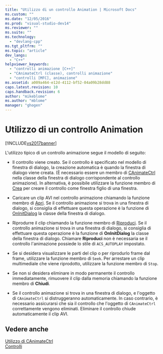 ```yaml
---
title: "Utilizzo di un controllo Animation | Microsoft Docs"
ms.custom: ""
ms.date: "12/05/2016"
ms.prod: "visual-studio-dev14"
ms.reviewer: ""
ms.suite: ""
ms.technology: 
  - "devlang-cpp"
ms.tgt_pltfrm: ""
ms.topic: "article"
dev_langs: 
  - "C++"
helpviewer_keywords: 
  - "controlli animazione [C++]"
  - "CAnimateCtrl (classe), controlli animazione"
  - "controlli [MFC], animazione"
ms.assetid: a009a464-e12d-4112-bf52-04a09b28dd88
caps.latest.revision: 10
caps.handback.revision: 6
author: "mikeblome"
ms.author: "mblome"
manager: "ghogen"
---
```

# Utilizzo di un controllo Animation
[!INCLUDE[vs2017banner](../assembler/inline/includes/vs2017banner.md)]

L'utilizzo tipico di un controllo animazione segue il modello di seguito:  
  
-   Il controllo viene creato.  Se il controllo è specificato nel modello di finestra di dialogo, la creazione automatica è quando la finestra di dialogo viene creata. \(È necessario essere un membro di [CAnimateCtrl](../mfc/reference/canimatectrl-class.md) nella classe della finestra di dialogo corrispondente al controllo animazione\). In alternativa, è possibile utilizzare la funzione membro di [Crea](../Topic/CAnimateCtrl::Create.md) per creare il controllo come finestra figlio di una finestra.  
  
-   Caricare un clip AVI nel controllo animazione chiamando la funzione membro di [Apri](../Topic/CAnimateCtrl::Open.md).  Se il controllo animazione si trova in una finestra di dialogo, si consiglia di effettuare questa operazione è la funzione di [OnInitDialog](../Topic/CDialog::OnInitDialog.md) la classe della finestra di dialogo.  
  
-   Riprodurre il clip chiamando la funzione membro di [Riproduci](../Topic/CAnimateCtrl::Play.md).  Se il controllo animazione si trova in una finestra di dialogo, si consiglia di effettuare questa operazione è la funzione di **OnInitDialog** la classe della finestra di dialogo.  Chiamare **Riproduci** non è necessaria se il controllo l'animazione possiede lo stile di `ACS_AUTOPLAY` impostato.  
  
-   Se si desidera visualizzare le parti del clip o per riprodurlo frame dal frame, utilizzare la funzione membro di `Seek`.  Per arrestare un clip multimediale che viene riprodotto, utilizzare la funzione membro di `Stop`.  
  
-   Se non si desidera eliminare in modo permanente il controllo immediatamente, rimuovere il clip dalla memoria chiamando la funzione membro di **Chiudi**.  
  
-   Se il controllo animazione si trova in una finestra di dialogo, e l'oggetto di `CAnimateCtrl` si distruggeranno automaticamente.  In caso contrario, è necessario assicurarsi che sia il controllo che l'oggetto di `CAnimateCtrl` correttamente vengono eliminati.  Eliminare il controllo chiude automaticamente il clip AVI.  
  
## Vedere anche  
 [Utilizzo di CAnimateCtrl](../mfc/using-canimatectrl.md)   
 [Controlli](../mfc/controls-mfc.md)